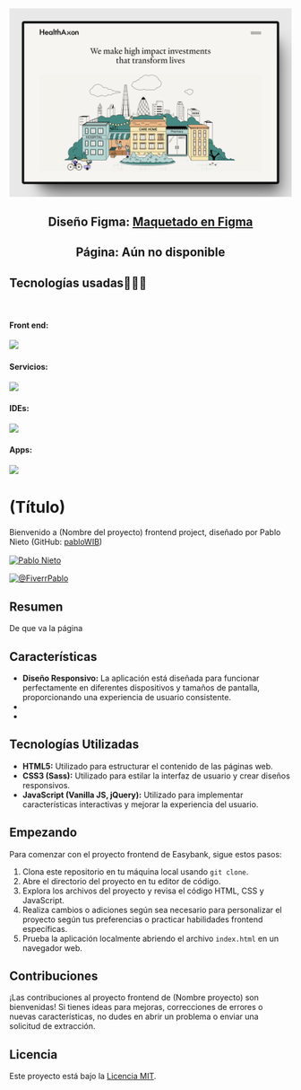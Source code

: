 <img src="IMG/102shots_so.jpeg" alt="">

<h2 align="center">Diseño Figma: <a href="">Maquetado en Figma</a></h2>

<h2 align="center">Página: <a href=""></a><span>Aún no disponible</span></h2>

<h2 >Tecnologías usadas👨🏻‍💻</h2>
<br>
<h4>Front end: </h4>
<img src="https://skillicons.dev/icons?i=html,css,sass,js,jquery"/>

<h4>Servicios: </h4>
<img src="https://skillicons.dev/icons?i=git,github"/>

<h4>IDEs: </h4>
<img src="https://skillicons.dev/icons?i=vscode"/>

<h4>Apps:</h4>
<img src="https://skillicons.dev/icons?i=figma" />

<h1>(Título)</h1>

<p>Bienvenido a (Nombre del proyecto) frontend project, diseñado por Pablo Nieto (GitHub: <a href="https://github.com/pabloWIB">pabloWIB</a>)</p>

<a href="https://www.linkedin.com/in/pablo-nieto-perez-39a530292/" target="blank"><img align="center" src="https://img.shields.io/badge/LinkedIn-0077B5?style=for-the-badge&logo=linkedin&logoColor=white" alt="Pablo Nieto"/></a>

<a href="https://www.fiverr.com/pablonietop?source=gig_page" target="blank"><img align="center" src="https://img.shields.io/badge/fiverr-1DBF73?style=for-the-badge&logo=fiverr&logoColor=white" alt="@FiverrPablo"  /></a>


<h2>Resumen</h2>

<p>De que va la página</p>

<h2>Características</h2>

<ul>
    <li><strong>Diseño Responsivo:</strong> La aplicación está diseñada para funcionar perfectamente en diferentes dispositivos y tamaños de pantalla, proporcionando una experiencia de usuario consistente.</li>
    <li><strong></strong></li>
    <li><strong></strong></li>
</ul>

<h2>Tecnologías Utilizadas</h2>

<ul>
    <li><strong>HTML5:</strong> Utilizado para estructurar el contenido de las páginas web.</li>
    <li><strong>CSS3 (Sass):</strong> Utilizado para estilar la interfaz de usuario y crear diseños responsivos.</li>
    <li><strong>JavaScript (Vanilla JS, jQuery):</strong> Utilizado para implementar características interactivas y mejorar la experiencia del usuario.</li>
</ul>

<h2>Empezando</h2>

<p>Para comenzar con el proyecto frontend de Easybank, sigue estos pasos:</p>

<ol>
    <li>Clona este repositorio en tu máquina local usando <code>git clone</code>.</li>
    <li>Abre el directorio del proyecto en tu editor de código.</li>
    <li>Explora los archivos del proyecto y revisa el código HTML, CSS y JavaScript.</li>
    <li>Realiza cambios o adiciones según sea necesario para personalizar el proyecto según tus preferencias o practicar habilidades frontend específicas.</li>
    <li>Prueba la aplicación localmente abriendo el archivo <code>index.html</code> en un navegador web.</li>
</ol>

<h2>Contribuciones</h2>

<p>¡Las contribuciones al proyecto frontend de (Nombre proyecto) son bienvenidas! Si tienes ideas para mejoras, correcciones de errores o nuevas características, no dudes en abrir un problema o enviar una solicitud de extracción.</p>

<h2>Licencia</h2>
<p>Este proyecto está bajo la <a href="LICENSE">Licencia MIT</a>.</p>


